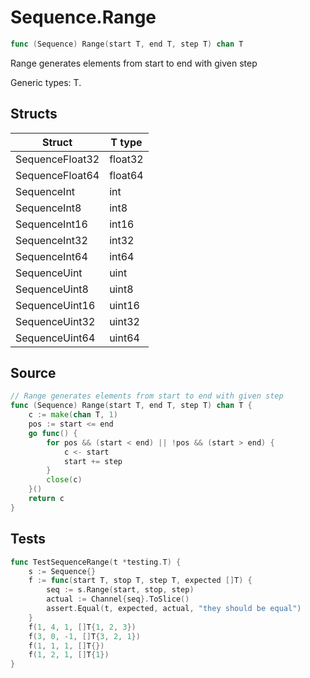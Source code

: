# Sequence.Range

```go
func (Sequence) Range(start T, end T, step T) chan T
```

Range generates elements from start to end with given step

Generic types: T.

## Structs

| Struct | T type |
| ------ | ------ |
| SequenceFloat32 | float32 |
| SequenceFloat64 | float64 |
| SequenceInt | int |
| SequenceInt8 | int8 |
| SequenceInt16 | int16 |
| SequenceInt32 | int32 |
| SequenceInt64 | int64 |
| SequenceUint | uint |
| SequenceUint8 | uint8 |
| SequenceUint16 | uint16 |
| SequenceUint32 | uint32 |
| SequenceUint64 | uint64 |

## Source

```go
// Range generates elements from start to end with given step
func (Sequence) Range(start T, end T, step T) chan T {
	c := make(chan T, 1)
	pos := start <= end
	go func() {
		for pos && (start < end) || !pos && (start > end) {
			c <- start
			start += step
		}
		close(c)
	}()
	return c
}
```

## Tests

```go
func TestSequenceRange(t *testing.T) {
	s := Sequence{}
	f := func(start T, stop T, step T, expected []T) {
		seq := s.Range(start, stop, step)
		actual := Channel{seq}.ToSlice()
		assert.Equal(t, expected, actual, "they should be equal")
	}
	f(1, 4, 1, []T{1, 2, 3})
	f(3, 0, -1, []T{3, 2, 1})
	f(1, 1, 1, []T{})
	f(1, 2, 1, []T{1})
}
```